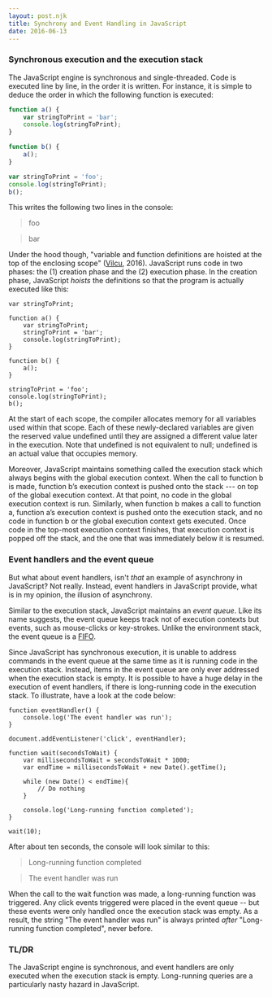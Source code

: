 ```yaml
---
layout: post.njk
title: Synchrony and Event Handling in JavaScript
date: 2016-06-13
---
```


### Synchronous execution and the execution stack

The JavaScript engine is synchronous and single-threaded. Code is executed line by line, in the order it is written. For instance, it is simple to deduce the order in which the following function is executed:

```javascript
function a() {
    var stringToPrint = 'bar';
    console.log(stringToPrint);
}

function b() {
    a();
}

var stringToPrint = 'foo';
console.log(stringToPrint);
b();
```

This writes the following two lines in the console:

> foo

> bar

Under the hood though, "variable and function definitions are hoisted at the top of the enclosing scope" ([Vilcu](http://stackoverflow.com/a/34561247), 2016). JavaScript runs code in two phases: the (1) creation phase and the (2) execution phase. In the creation phase, JavaScript *hoists* the definitions so that the program is actually executed like this:

```javascript/9,14
var stringToPrint;

function a() {
    var stringToPrint;
    stringToPrint = 'bar';
    console.log(stringToPrint);
}

function b() {
    a();
}

stringToPrint = 'foo';
console.log(stringToPrint);
b();
```

At the start of each scope, the compiler allocates memory for all variables used within that scope. Each of these newly-declared variables are given the reserved value undefined until they are assigned a different value later in the execution. Note that undefined is not equivalent to null; undefined is an actual value that occupies memory.

Moreover, JavaScript maintains something called the execution stack which always begins with the global execution context. When the call to function b is made, function b’s execution context is pushed onto the stack --- on top of the global execution context. At that point, no code in the global execution context is run. Similarly, when function b makes a call to function a, function a’s execution context is pushed onto the execution stack, and no code in function b or the global execution context gets executed. Once code in the top-most execution context finishes, that execution context is popped off the stack, and the one that was immediately below it is resumed.

### Event handlers and the event queue

But what about event handlers, isn't *that* an example of asynchrony in JavaScript? Not really. Instead, event handlers in JavaScript provide, what is in my opinion, the illusion of asynchrony.

Similar to the execution stack, JavaScript maintains an *event queue*. Like its name suggests, the event queue keeps track not of execution contexts but events, such as mouse-clicks or key-strokes. Unlike the environment stack, the event queue is a [FIFO](https://en.wikipedia.org/wiki/FIFO_(computing_and_electronics)).

Since JavaScript has synchronous execution, it is unable to address commands in the event queue at the same time as it is running code in the execution stack. Instead, items in the event queue are only ever addressed when the execution stack is empty. It is possible to have a huge delay in the execution of event handlers, if there is long-running code in the execution stack. To illustrate, have a look at the code below:

```javascript/17
function eventHandler() {
    console.log('The event handler was run');
}

document.addEventListener('click', eventHandler);

function wait(secondsToWait) {
    var millisecondsToWait = secondsToWait * 1000;
    var endTime = millisecondsToWait + new Date().getTime();

    while (new Date() < endTime){
        // Do nothing
    }

    console.log('Long-running function completed');
}

wait(10);
```

After about ten seconds, the console will look similar to this:

> Long-running function completed

> The event handler was run

When the call to the wait function was made, a long-running function was triggered. Any click events triggered were placed in the event queue -- but these events were only handled once the execution stack was empty. As a result, the string "The event handler was run" is always printed *after* "Long-running function completed", never before.

### TL/DR

The JavaScript engine is synchronous, and event handlers are only executed when the execution stack is empty. Long-running queries are a particularly nasty hazard in JavaScript.
